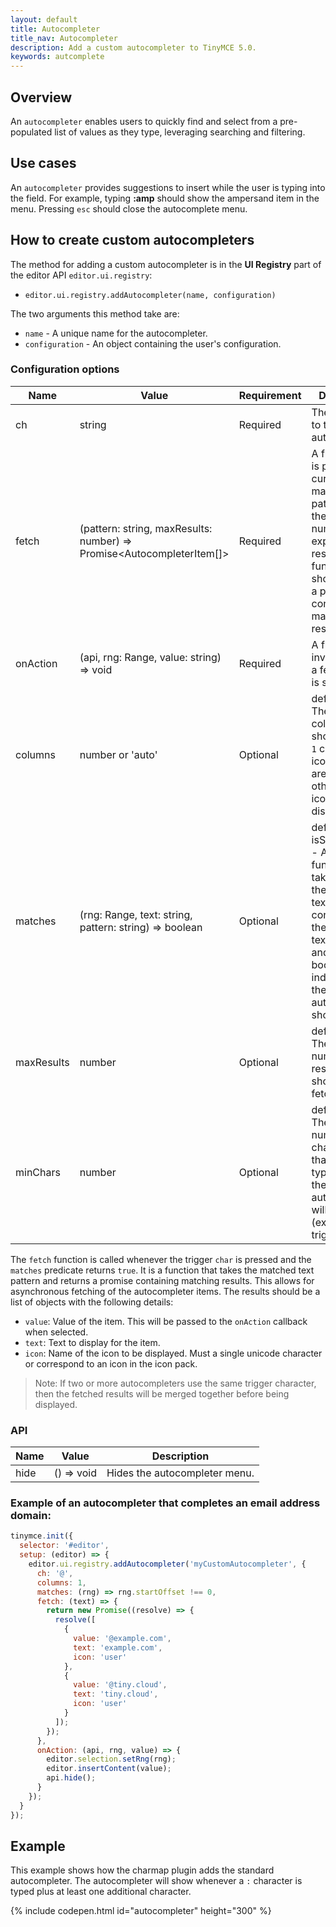 ```yaml
---
layout: default
title: Autocompleter
title_nav: Autocompleter
description: Add a custom autocompleter to TinyMCE 5.0.
keywords: autcomplete
---
```


## Overview

An `autocompleter` enables users to quickly find and select from a pre-populated list of values as they type, leveraging searching and filtering. 

## Use cases

An `autocompleter`  provides suggestions to insert while the user is typing into the field. For example, typing <b>:amp</b> should show the ampersand item in the menu. Pressing `esc` should close the autocomplete menu.</p>

## How to create custom autocompleters

The method for adding a custom autocompleter is in the **UI Registry** part of the editor API `editor.ui.registry`:

* `editor.ui.registry.addAutocompleter(name, configuration)`

The two arguments this method take are:

* `name` - A unique name for the autocompleter.
* `configuration` - An object containing the user's configuration.

### Configuration options

| Name | Value | Requirement | Description |
| ---- | ----- | ----------- | ----------- |
| ch | string | Required | The character to trigger the autocompleter. |
| fetch |  (pattern: string, maxResults: number) => Promise<AutocompleterItem[]> | Required | A function that is passed the current matched text pattern and the maximum number of expected results. The function should return a promise containing matching results. |
| onAction | (api, rng: Range, value: string) => void | Required | A function invoked when a fetched item is selected. |
| columns | number or 'auto' | Optional | default: auto - The number of columns to show. If set to `1` column, then icons and text are displayed, otherwise only icons are displayed. |
| matches | (rng: Range, text: string, pattern: string) => boolean | Optional | default: isStartOfWord - A predicate function that takes a range, the current text node content and the matched text content and returns a boolean indicating if the autocompleter should trigger. |
| maxResults | number | Optional | default: 10 - The maximum number of results that should be fetched. |
| minChars | number | Optional | default: 1 - The minimum number of characters that must be typed before the autocompleter will trigger (excluding the trigger char). |

The `fetch` function is called whenever the trigger `char` is pressed and the `matches` predicate returns `true`. It is a function that takes the matched text pattern and returns a promise containing matching results. This allows for asynchronous fetching of the autocompleter items. The results should be a list of objects with the following details:
* `value`: Value of the item. This will be passed to the `onAction` callback when selected.
* `text`: Text to display for the item.
* `icon`: Name of the icon to be displayed. Must a single unicode character or correspond to an icon in the icon pack.

> Note: If two or more autocompleters use the same trigger character, then the fetched results will be merged together before being displayed.

### API

| Name | Value | Description |
| ---- | ----- | ----------- |
| hide | () => void | Hides the autocompleter menu. |

### Example of an autocompleter that completes an email address domain:

```js
tinymce.init({
  selector: '#editor',
  setup: (editor) => {
    editor.ui.registry.addAutocompleter('myCustomAutocompleter', {
      ch: '@',
      columns: 1,
      matches: (rng) => rng.startOffset !== 0,
      fetch: (text) => {
        return new Promise((resolve) => {
          resolve([
            {
              value: '@example.com',
              text: 'example.com',
              icon: 'user'
            },
            {
              value: '@tiny.cloud',
              text: 'tiny.cloud',
              icon: 'user'
            }
          ]);
        });
      },
      onAction: (api, rng, value) => {
        editor.selection.setRng(rng);
        editor.insertContent(value);
        api.hide();
      }
    });
  }
});
```

## Example

This example shows how the charmap plugin adds the standard autocompleter. The autocompleter will show whenever a `:` character is typed plus at least one additional character.

{% include codepen.html id="autocompleter" height="300" %}

